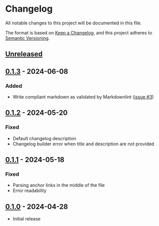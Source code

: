 <!-- markdownlint-disable MD022 MD032-->
# Changelog
All notable changes to this project will be documented in this file.

The format is based on [Keep a Changelog](https://keepachangelog.com/en/1.0.0/),
and this project adheres to [Semantic Versioning](https://semver.org/spec/v2.0.0.html).

## [Unreleased]

## [0.1.3] - 2024-06-08
### Added
- Write compliant markdown as validated by Markdownlint ([issue #3](https://github.com/napalmpapalam/keep-a-changelog-rs/issues/3))

## [0.1.2] - 2024-05-20
### Fixed
- Default changelog description
- Changelog builder error when title and description are not provided

## [0.1.1] - 2024-05-18
### Fixed
- Parsing anchor links in the middle of the file
- Error readability

## [0.1.0] - 2024-04-28
- Initial release

[Unreleased]: https://github.com/napalmpapalam/keep-a-changelog-rs/compare/0.1.3...HEAD
[0.1.3]: https://github.com/napalmpapalam/keep-a-changelog-rs/compare/0.1.2...0.1.3
[0.1.2]: https://github.com/napalmpapalam/keep-a-changelog-rs/compare/0.1.1...0.1.2
[0.1.1]: https://github.com/napalmpapalam/keep-a-changelog-rs/compare/0.1.0...0.1.1
[0.1.0]: https://github.com/napalmpapalam/keep-a-changelog-rs/releases/tag/0.1.0
